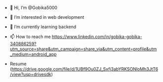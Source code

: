 - 👋 Hi, I’m @Gobika5000
- 👀 I’m interested in web development 
- 🌱 I’m currently learning  backend
- 📫 How to reach me https://www.linkedin.com/in/gobika-gobika-340886259?utm_source=share&utm_campaign=share_via&utm_content=profile&utm_medium=android_app


- Resume (https://drive.google.com/file/d/1UBf9Ou0ZJ_Sxfj3abYRKSONloMh3JtT6/view?usp=drivesdk)

<!---
Gobika5000/Gobika5000 is a ✨ special ✨ repository because its `README.md` (this file) appears on your GitHub profile.
You can click the Preview link to take a look at your changes.
--->

